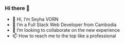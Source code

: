 ### Hi there 👋
- 👋 Hi, I’m Seyha VORN
- 👀 I’m a Full Stack Web Developer from Cambodia
- 💞️ I’m looking to collaborate on the new experience
- 📫 How to reach me to the top like a professional

<!--
**seyhavorn/seyhavorn** is a ✨ _special_ ✨ repository because its `README.md` (this file) appears on your GitHub profile.

Here are some ideas to get you started:

- 🔭 I’m currently working on ...
- 🌱 I’m currently learning ...
- 👯 I’m looking to collaborate on ...
- 🤔 I’m looking for help with ...
- 💬 Ask me about ...
- 📫 How to reach me: ...
- 😄 Pronouns: ...
- ⚡ Fun fact: ...
-->

